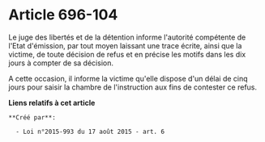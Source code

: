 # Article 696-104

Le juge des libertés et de la détention informe l'autorité compétente de l'Etat d'émission, par tout moyen laissant une trace
écrite, ainsi que la victime, de toute décision de refus et en précise les motifs dans les dix jours à compter de sa
décision. 

A cette occasion, il informe la victime qu'elle dispose d'un délai de cinq jours pour saisir la chambre de l'instruction aux
fins de contester ce refus.

**Liens relatifs à cet article**

	**Créé par**:

	  - Loi n°2015-993 du 17 août 2015 - art. 6
